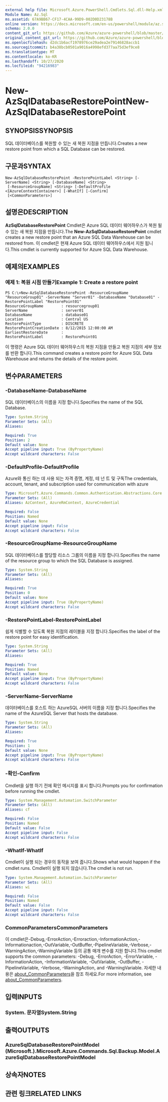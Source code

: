 ```yaml
---
external help file: Microsoft.Azure.PowerShell.Cmdlets.Sql.dll-Help.xml
Module Name: Az.Sql
ms.assetid: 67A9BB67-CF17-4CAA-99D9-002D0D23178B
online version: https://docs.microsoft.com/en-us/powershell/module/az.sql/new-azsqldatabaserestorepoint
schema: 2.0.0
content_git_url: https://github.com/Azure/azure-powershell/blob/master/src/Sql/Sql/help/New-AzSqlDatabaseRestorePoint.md
original_content_git_url: https://github.com/Azure/azure-powershell/blob/master/src/Sql/Sql/help/New-AzSqlDatabaseRestorePoint.md
ms.openlocfilehash: d2dc1b6acf1978976ce29adea2e79146828accb1
ms.sourcegitcommit: b4a38bcb0501a9016a4998efd377aa75d3ef9ce8
ms.translationtype: MT
ms.contentlocale: ko-KR
ms.lasthandoff: 10/27/2020
ms.locfileid: "94216983"
---
```

# <span data-ttu-id="dcf2a-101">New-AzSqlDatabaseRestorePoint</span><span class="sxs-lookup"><span data-stu-id="dcf2a-101">New-AzSqlDatabaseRestorePoint</span></span>

## <span data-ttu-id="dcf2a-102">SYNOPSIS</span><span class="sxs-lookup"><span data-stu-id="dcf2a-102">SYNOPSIS</span></span>
<span data-ttu-id="dcf2a-103">SQL 데이터베이스를 복원할 수 있는 새 복원 지점을 만듭니다.</span><span class="sxs-lookup"><span data-stu-id="dcf2a-103">Creates a new restore point from which a SQL Database can be restored.</span></span>

## <span data-ttu-id="dcf2a-104">구문과</span><span class="sxs-lookup"><span data-stu-id="dcf2a-104">SYNTAX</span></span>

```
New-AzSqlDatabaseRestorePoint -RestorePointLabel <String> [-ServerName] <String> [-DatabaseName] <String>
 [-ResourceGroupName] <String> [-DefaultProfile <IAzureContextContainer>] [-WhatIf] [-Confirm]
 [<CommonParameters>]
```

## <span data-ttu-id="dcf2a-105">설명은</span><span class="sxs-lookup"><span data-stu-id="dcf2a-105">DESCRIPTION</span></span>
<span data-ttu-id="dcf2a-106">**AzSqlDatabaseRestorePoint** Cmdlet은 Azure SQL 데이터 웨어하우스가 복원 될 수 있는 새 복원 지점을 만듭니다.</span><span class="sxs-lookup"><span data-stu-id="dcf2a-106">The **New-AzSqlDatabaseRestorePoint** cmdlet creates a new restore point that an Azure SQL Data Warehouse can be restored from.</span></span>
<span data-ttu-id="dcf2a-107">이 cmdlet은 현재 Azure SQL 데이터 웨어하우스에서 지원 됩니다.</span><span class="sxs-lookup"><span data-stu-id="dcf2a-107">This cmdlet is currently supported for Azure SQL Data Warehouse.</span></span>

## <span data-ttu-id="dcf2a-108">예제의</span><span class="sxs-lookup"><span data-stu-id="dcf2a-108">EXAMPLES</span></span>

### <span data-ttu-id="dcf2a-109">예제 1: 복원 시점 만들기</span><span class="sxs-lookup"><span data-stu-id="dcf2a-109">Example 1: Create a restore point</span></span>
```
PS C:\>New-AzSqlDatabaseRestorePoint -ResourceGroupName "ResourceGroup01" -ServerName "Server01" -DatabaseName "Database01" -RestorePointLabel "RestorePoint01"
ResourceGroupName        : resourcegroup01
ServerName               : server01
DatabaseName             : database01
Location                 : Central US
RestorePointType         : DISCRETE
RestorePointCreationDate : 8/12/2015 12:00:00 AM
EarliestRestoreDate      : 
RestorePointLabel        : RestorePoint01
```

<span data-ttu-id="dcf2a-110">이 명령은 Azure SQL 데이터 웨어하우스의 복원 지점을 만들고 복원 지점의 세부 정보를 반환 합니다.</span><span class="sxs-lookup"><span data-stu-id="dcf2a-110">This command creates a restore point for Azure SQL Data Warehouse and returns the details of the restore point.</span></span>

## <span data-ttu-id="dcf2a-111">변수</span><span class="sxs-lookup"><span data-stu-id="dcf2a-111">PARAMETERS</span></span>

### <span data-ttu-id="dcf2a-112">-DatabaseName</span><span class="sxs-lookup"><span data-stu-id="dcf2a-112">-DatabaseName</span></span>
<span data-ttu-id="dcf2a-113">SQL 데이터베이스의 이름을 지정 합니다.</span><span class="sxs-lookup"><span data-stu-id="dcf2a-113">Specifies the name of the SQL Database.</span></span>

```yaml
Type: System.String
Parameter Sets: (All)
Aliases:

Required: True
Position: 2
Default value: None
Accept pipeline input: True (ByPropertyName)
Accept wildcard characters: False
```

### <span data-ttu-id="dcf2a-114">-DefaultProfile</span><span class="sxs-lookup"><span data-stu-id="dcf2a-114">-DefaultProfile</span></span>
<span data-ttu-id="dcf2a-115">Azure와 통신 하는 데 사용 되는 자격 증명, 계정, 테 넌 트 및 구독</span><span class="sxs-lookup"><span data-stu-id="dcf2a-115">The credentials, account, tenant, and subscription used for communication with azure</span></span>

```yaml
Type: Microsoft.Azure.Commands.Common.Authentication.Abstractions.Core.IAzureContextContainer
Parameter Sets: (All)
Aliases: AzContext, AzureRmContext, AzureCredential

Required: False
Position: Named
Default value: None
Accept pipeline input: False
Accept wildcard characters: False
```

### <span data-ttu-id="dcf2a-116">-ResourceGroupName</span><span class="sxs-lookup"><span data-stu-id="dcf2a-116">-ResourceGroupName</span></span>
<span data-ttu-id="dcf2a-117">SQL 데이터베이스를 할당할 리소스 그룹의 이름을 지정 합니다.</span><span class="sxs-lookup"><span data-stu-id="dcf2a-117">Specifies the name of the resource group to which the SQL Database is assigned.</span></span>

```yaml
Type: System.String
Parameter Sets: (All)
Aliases:

Required: True
Position: 0
Default value: None
Accept pipeline input: True (ByPropertyName)
Accept wildcard characters: False
```

### <span data-ttu-id="dcf2a-118">-RestorePointLabel</span><span class="sxs-lookup"><span data-stu-id="dcf2a-118">-RestorePointLabel</span></span>
<span data-ttu-id="dcf2a-119">쉽게 식별할 수 있도록 복원 지점의 레이블을 지정 합니다.</span><span class="sxs-lookup"><span data-stu-id="dcf2a-119">Specifies the label of the restore point for easy identification.</span></span>

```yaml
Type: System.String
Parameter Sets: (All)
Aliases:

Required: True
Position: Named
Default value: None
Accept pipeline input: True (ByPropertyName)
Accept wildcard characters: False
```

### <span data-ttu-id="dcf2a-120">-ServerName</span><span class="sxs-lookup"><span data-stu-id="dcf2a-120">-ServerName</span></span>
<span data-ttu-id="dcf2a-121">데이터베이스를 호스트 하는 AzureSQL 서버의 이름을 지정 합니다.</span><span class="sxs-lookup"><span data-stu-id="dcf2a-121">Specifies the name of the AzureSQL Server that hosts the database.</span></span>

```yaml
Type: System.String
Parameter Sets: (All)
Aliases:

Required: True
Position: 1
Default value: None
Accept pipeline input: True (ByPropertyName)
Accept wildcard characters: False
```

### <span data-ttu-id="dcf2a-122">-확인</span><span class="sxs-lookup"><span data-stu-id="dcf2a-122">-Confirm</span></span>
<span data-ttu-id="dcf2a-123">Cmdlet을 실행 하기 전에 확인 메시지를 표시 합니다.</span><span class="sxs-lookup"><span data-stu-id="dcf2a-123">Prompts you for confirmation before running the cmdlet.</span></span>

```yaml
Type: System.Management.Automation.SwitchParameter
Parameter Sets: (All)
Aliases: cf

Required: False
Position: Named
Default value: False
Accept pipeline input: False
Accept wildcard characters: False
```

### <span data-ttu-id="dcf2a-124">-WhatIf</span><span class="sxs-lookup"><span data-stu-id="dcf2a-124">-WhatIf</span></span>
<span data-ttu-id="dcf2a-125">Cmdlet이 실행 되는 경우의 동작을 보여 줍니다.</span><span class="sxs-lookup"><span data-stu-id="dcf2a-125">Shows what would happen if the cmdlet runs.</span></span>
<span data-ttu-id="dcf2a-126">Cmdlet이 실행 되지 않습니다.</span><span class="sxs-lookup"><span data-stu-id="dcf2a-126">The cmdlet is not run.</span></span>

```yaml
Type: System.Management.Automation.SwitchParameter
Parameter Sets: (All)
Aliases: wi

Required: False
Position: Named
Default value: False
Accept pipeline input: False
Accept wildcard characters: False
```

### <span data-ttu-id="dcf2a-127">CommonParameters</span><span class="sxs-lookup"><span data-stu-id="dcf2a-127">CommonParameters</span></span>
<span data-ttu-id="dcf2a-128">이 cmdlet은-Debug,-ErrorAction,-Erroraction,-InformationAction,-Informationaction,-OutVariable,-OutBuffer,-PipelineVariable,-Verbose,-WarningAction,-WarningVariable 등의 공통 매개 변수를 지원 합니다.</span><span class="sxs-lookup"><span data-stu-id="dcf2a-128">This cmdlet supports the common parameters: -Debug, -ErrorAction, -ErrorVariable, -InformationAction, -InformationVariable, -OutVariable, -OutBuffer, -PipelineVariable, -Verbose, -WarningAction, and -WarningVariable.</span></span> <span data-ttu-id="dcf2a-129">자세한 내용은 [about_CommonParameters](http://go.microsoft.com/fwlink/?LinkID=113216)을 참조 하세요.</span><span class="sxs-lookup"><span data-stu-id="dcf2a-129">For more information, see [about_CommonParameters](http://go.microsoft.com/fwlink/?LinkID=113216).</span></span>

## <span data-ttu-id="dcf2a-130">입력</span><span class="sxs-lookup"><span data-stu-id="dcf2a-130">INPUTS</span></span>

### <span data-ttu-id="dcf2a-131">System. 문자열</span><span class="sxs-lookup"><span data-stu-id="dcf2a-131">System.String</span></span>

## <span data-ttu-id="dcf2a-132">출력</span><span class="sxs-lookup"><span data-stu-id="dcf2a-132">OUTPUTS</span></span>

### <span data-ttu-id="dcf2a-133">AzureSqlDatabaseRestorePointModel (Microsoft.).</span><span class="sxs-lookup"><span data-stu-id="dcf2a-133">Microsoft.Azure.Commands.Sql.Backup.Model.AzureSqlDatabaseRestorePointModel</span></span>

## <span data-ttu-id="dcf2a-134">상속자</span><span class="sxs-lookup"><span data-stu-id="dcf2a-134">NOTES</span></span>

## <span data-ttu-id="dcf2a-135">관련 링크</span><span class="sxs-lookup"><span data-stu-id="dcf2a-135">RELATED LINKS</span></span>
